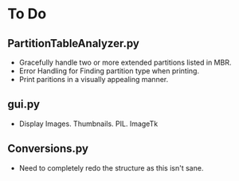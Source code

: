 # To Do

## PartitionTableAnalyzer.py
* Gracefully handle two or more extended partitions listed in MBR.
* Error Handling for Finding partition type when printing.
* Print paritions in a visually appealing manner.

## gui.py
* Display Images. Thumbnails. PIL. ImageTk

## Conversions.py
* Need to completely redo the structure as this isn't sane.